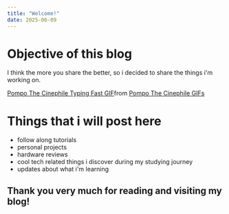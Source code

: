 ```yaml
---
title: "Welcome!"
date: 2025-06-09
---
```


# Objective of this blog

I think the more you share the better, so i decided to share the things i'm working on.


<div class="tenor-gif-embed" data-postid="24296296" data-share-method="host" data-aspect-ratio="1.77778" data-width="100%"><a href="https://tenor.com/view/pompo-the-cinephile-typing-fast-anime-shitposting-gif-24296296">Pompo The Cinephile Typing Fast GIF</a>from <a href="https://tenor.com/search/pompo+the+cinephile-gifs">Pompo The Cinephile GIFs</a></div> <script type="text/javascript" async src="https://tenor.com/embed.js"></script>

# Things that i will post here
<ul>
<li>follow along tutorials</li>
<li>personal projects</li>
<li>hardware reviews</li>
<li>cool tech related things i discover during my studying journey</li>
<li>updates about what i'm learning</li>
</ul>



## Thank you very much for reading and visiting my blog!